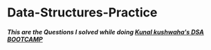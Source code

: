 # Data-Structures-Practice

##### This are the Questions I solved while doing [Kunal kushwaha's DSA BOOTCAMP](https://github.com/kunal-kushwaha/DSA-Bootcamp-Java) 

